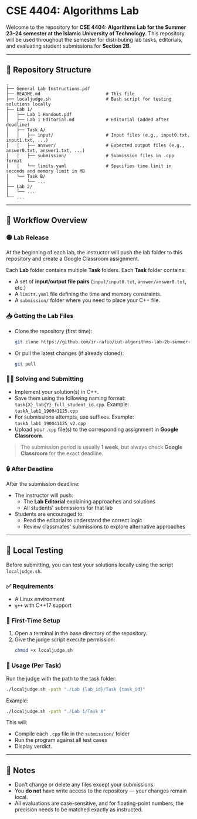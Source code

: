 # CSE 4404: Algorithms Lab

Welcome to the repository for **CSE 4404: Algorithms Lab for the Summer 23–24 semester at the Islamic University of Technology**. This repository will be used throughout the semester for distributing lab tasks, editorials, and evaluating student submissions for **Section 2B**.

---

## 📁 Repository Structure

```
.
├── General Lab Instructions.pdf
├── README.md                         # This file
├── localjudge.sh                     # Bash script for testing solutions locally
├── Lab 1/
│   ├── Lab 1 Handout.pdf
│   ├── Lab 1 Editorial.md            # Editorial (added after deadline)
│   ├── Task A/
│   │   ├── input/                    # Input files (e.g., input0.txt, input1.txt, ...)
│   │   ├── answer/                   # Expected output files (e.g., answer0.txt, answer1.txt, ...)
│   │   ├── submission/               # Submission files in .cpp format
│   │   └── limits.yaml               # Specifies time limit in seconds and memory limit in MB
│   └── Task B/
│       └── ...
├── Lab 2/
│   └── ...
└── ...
```

---

## 🔄 Workflow Overview

### 🟢 Lab Release

At the beginning of each lab, the instructor will push the lab folder to this repository and create a Google Classroom assignment.

Each **Lab** folder contains multiple **Task** folders. Each **Task** folder contains:

- A set of **input/output file pairs** (`input/input0.txt`, `answer/answer0.txt`, etc.)
- A `limits.yaml` file defining the time and memory constraints.
- A `submission/` folder where you need to place your C++ file.

### 📥 Getting the Lab Files

- Clone the repository (first time):
  ```bash
  git clone https://github.com/ir-rafio/iut-algorithms-lab-2b-summer-23-24
  ```
- Or pull the latest changes (if already cloned):
  ```bash
  git pull
  ```

### 🧑‍💻 Solving and Submitting

- Implement your solution(s) in C++.
- Save them using the following naming format: `task{X}_lab{Y}_full_student_id.cpp`.
  Example: `taskA_lab1_190041125.cpp`
- For submissions attempts, use suffixes. Example: `taskA_lab1_190041125_v2.cpp`
- Upload your `.cpp` file(s) to the corresponding assignment in **Google Classroom**.

> The submission period is usually **1 week**, but always check **Google Classroom** for the exact deadline.

### 🔒 After Deadline

After the submission deadline:

- The instructor will push:
  - The **Lab Editorial** explaining approaches and solutions
  - All students' submissions for that lab
- Students are encouraged to:
  - Read the editorial to understand the correct logic
  - Review classmates' submissions to explore alternative approaches

---

## 🧪 Local Testing

Before submitting, you can test your solutions locally using the script `localjudge.sh`.

### ✅ Requirements

- A Linux environment
- `g++` with C++17 support

### 🚀 First-Time Setup

1. Open a terminal in the base directory of the repository.
2. Give the judge script execute permission:
   ```bash
   chmod +x localjudge.sh
   ```

### 🧪 Usage (Per Task)

Run the judge with the path to the task folder:

```bash
./localjudge.sh -path "./Lab {lab_id}/Task {task_id}"
```

Example:

```bash
./localjudge.sh -path "./Lab 1/Task A"
```

This will:

- Compile each `.cpp` file in the `submission/` folder
- Run the program against all test cases
- Display verdict.

---

## 📌 Notes

- Don’t change or delete any files except your submissions.
- You **do not** have write access to the repository — your changes remain local.
- All evaluations are case-sensitive, and for floating-point numbers, the precision needs to be matched exactly as instructed.
